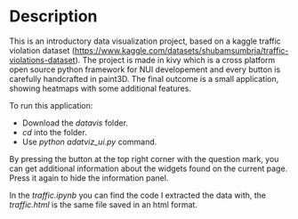 # Description
This is an introductory data visualization project, based on a kaggle traffic violation dataset (https://www.kaggle.com/datasets/shubamsumbria/traffic-violations-dataset). The project is made in kivy which is a cross platform open source python framework for NUI developement and every button is carefully handcrafted in paint3D. The final outcome is a small application, showing heatmaps with some additional features.


To run this application:
- Download the *datavis* folder.
- *cd* into the folder.
- Use *python adatviz_ui.py* command.

By pressing the button at the top right corner with the question mark, you can get additional information about the widgets found on the current page.  Press it again to hide the information panel.  

In the *traffic.ipynb* you can find the code I extracted the data with, the *traffic.html* is the same file saved in an html format.
